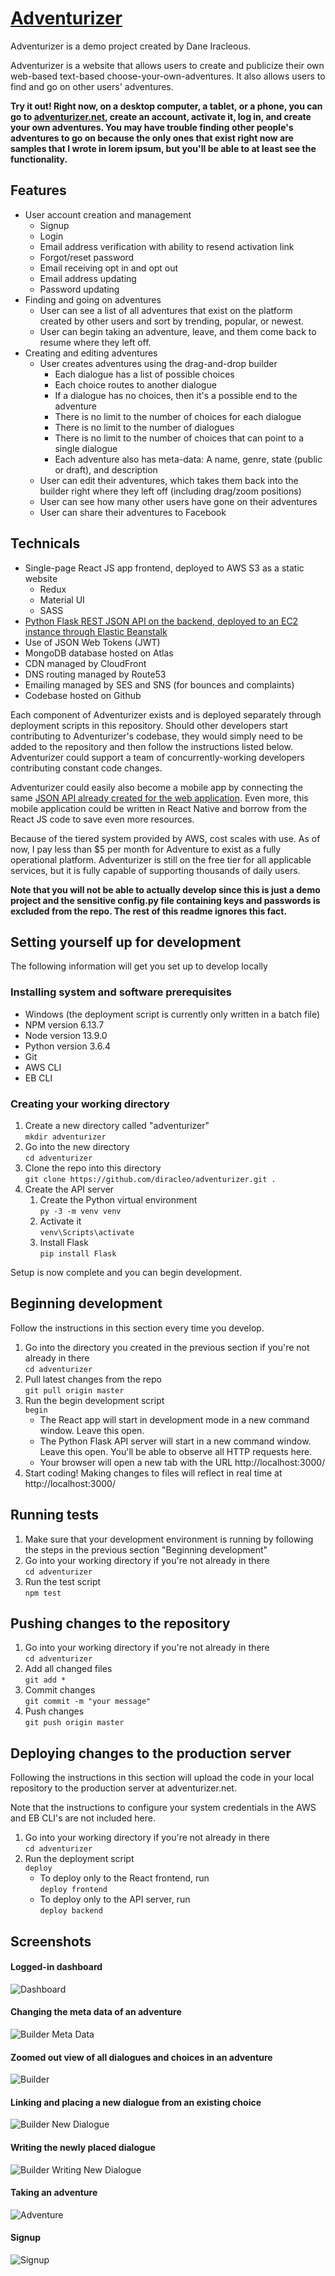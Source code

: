 # [Adventurizer](https://adventurizer.net)

Adventurizer is a demo project created by Dane Iracleous. 

Adventurizer is a website that allows users to create and publicize their own web-based text-based choose-your-own-adventures. It also allows users to find and go on other users' adventures.

**Try it out! Right now, on a desktop computer, a tablet, or a phone, you can go to [adventurizer.net](https://adventurizer.net), create an account, activate it, log in, and create your own adventures. You may have trouble finding other people's adventures to go on because the only ones that exist right now are samples that I wrote in lorem ipsum, but you'll be able to at least see the functionality.**

## Features

  * User account creation and management
    * Signup
    * Login
    * Email address verification with ability to resend activation link
    * Forgot/reset password
    * Email receiving opt in and opt out
    * Email address updating
    * Password updating
  * Finding and going on adventures
    * User can see a list of all adventures that exist on the platform created by other users and sort by trending, popular, or newest. 
    * User can begin taking an adventure, leave, and them come back to resume where they left off.
  * Creating and editing adventures
    * User creates adventures using the drag-and-drop builder
      * Each dialogue has a list of possible choices
      * Each choice routes to another dialogue
      * If a dialogue has no choices, then it's a possible end to the adventure
      * There is no limit to the number of choices for each dialogue
      * There is no limit to the number of dialogues
      * There is no limit to the number of choices that can point to a single dialogue
      * Each adventure also has meta-data: A name, genre, state (public or draft), and description
    * User can edit their adventures, which takes them back into the builder right where they left off (including drag/zoom positions)
    * User can see how many other users have gone on their adventures
    * User can share their adventures to Facebook


## Technicals

  * Single-page React JS app frontend, deployed to AWS S3 as a static website
    * Redux
    * Material UI
    * SASS
  * [Python Flask REST JSON API on the backend, deployed to an EC2 instance through Elastic Beanstalk](backend)
  * Use of JSON Web Tokens (JWT)
  * MongoDB database hosted on Atlas
  * CDN managed by CloudFront
  * DNS routing managed by Route53
  * Emailing managed by SES and SNS (for bounces and complaints)
  * Codebase hosted on Github

Each component of Adventurizer exists and is deployed separately through deployment scripts in this repository. Should other developers start contributing to Adventurizer's codebase, they would simply need to be added to the repository and then follow the instructions listed below. Adventurizer could support a team of concurrently-working developers contributing constant code changes.

Adventurizer could easily also become a mobile app by connecting the same [JSON API already created for the web application](backend). Even more, this mobile application could be written in React Native and borrow from the React JS code to save even more resources.

Because of the tiered system provided by AWS, cost scales with use. As of now, I pay less than $5 per month for Adventure to exist as a fully operational platform. Adventurizer is still on the free tier for all applicable services, but it is fully capable of supporting thousands of daily users.

**Note that you will not be able to actually develop since this is just a demo project and the sensitive config.py file containing keys and passwords is excluded from the repo. The rest of this readme ignores this fact.**

## Setting yourself up for development

The following information will get you set up to develop locally

### Installing system and software prerequisites

  * Windows (the deployment script is currently only written in a batch file)
  * NPM version 6.13.7
  * Node version 13.9.0
  * Python version 3.6.4
  * Git
  * AWS CLI
  * EB CLI

### Creating your working directory

  1. Create a new directory called "adventurizer" <br/>`mkdir adventurizer`
  1. Go into the new directory <br/>`cd adventurizer`
  1. Clone the repo into this directory <br/>`git clone https://github.com/diracleo/adventurizer.git .`
  1. Create the API server
      1. Create the Python virtual environment <br/>`py -3 -m venv venv`
      1. Activate it <br/>`venv\Scripts\activate`
      1. Install Flask <br/>`pip install Flask`

Setup is now complete and you can begin development.

## Beginning development

Follow the instructions in this section every time you develop.

  1. Go into the directory you created in the previous section if you're not already in there <br/>`cd adventurizer`
  1. Pull latest changes from the repo <br/>`git pull origin master`
  1. Run the begin development script <br/>`begin`
      * The React app will start in development mode in a new command window. Leave this open.
      * The Python Flask API server will start in a new command window. Leave this open. You'll be able to observe all HTTP requests here.
      * Your browser will open a new tab with the URL http://localhost:3000/
  1. Start coding! Making changes to files will reflect in real time at http://localhost:3000/

## Running tests

  1. Make sure that your development environment is running by following the steps in the previous section "Beginning development"
  1. Go into your working directory if you're not already in there <br/>`cd adventurizer`
  1. Run the test script <br/>`npm test`

## Pushing changes to the repository

  1. Go into your working directory if you're not already in there <br/>`cd adventurizer`
  1. Add all changed files <br/>`git add *`
  1. Commit changes <br/>`git commit -m "your message"`
  1. Push changes <br/>`git push origin master`

## Deploying changes to the production server

Following the instructions in this section will upload the code in your local repository to the production server at adventurizer.net.

Note that the instructions to configure your system credentials in the AWS and EB CLI's are not included here.

  1. Go into your working directory if you're not already in there <br/>`cd adventurizer`
  1. Run the deployment script <br/>`deploy`
      * To deploy only to the React frontend, run <br/>`deploy frontend`
      * To deploy only to the API server, run <br/>`deploy backend`

## Screenshots

#### Logged-in dashboard 
![Dashboard](promo/dashboard.jpg)

#### Changing the meta data of an adventure
![Builder Meta Data](promo/builder-meta-data.jpg)

#### Zoomed out view of all dialogues and choices in an adventure
![Builder](promo/builder.jpg)

#### Linking and placing a new dialogue from an existing choice
![Builder New Dialogue](promo/builder-new-dialogue.jpg)

#### Writing the newly placed dialogue
![Builder Writing New Dialogue](promo/builder-new-dialogue-writing.jpg)

#### Taking an adventure
![Adventure](promo/taking-adventure.jpg)

#### Signup
![Signup](promo/signup.jpg)